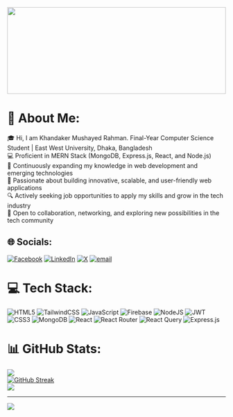 
<div align="center">
  <img height="200" width=100% src="https://i.ibb.co.com/cS6kHV5K/Github-banner.png"  />
</div>

# 💫 About Me:
🎓 Hi, I am Khandaker Mushayed Rahman. Final-Year Computer Science Student | East West University, Dhaka, Bangladesh<br>💻 Proficient in MERN Stack (MongoDB, Express.js, React, and Node.js)<br>🌱 Continuously expanding my knowledge in web development and emerging technologies<br>🚀 Passionate about building innovative, scalable, and user-friendly web applications<br>🔍 Actively seeking job opportunities to apply my skills and grow in the tech industry<br>🤝 Open to collaboration, networking, and exploring new possibilities in the tech community


## 🌐 Socials:
[![Facebook](https://img.shields.io/badge/Facebook-%231877F2.svg?logo=Facebook&logoColor=white)](https://facebook.com/https://www.facebook.com/khmushayed.rahman.5/) [![LinkedIn](https://img.shields.io/badge/LinkedIn-%230077B5.svg?logo=linkedin&logoColor=white)](https://linkedin.com/in/https://www.linkedin.com/in/khandaker-mushayed-rahman-53a155229/) [![X](https://img.shields.io/badge/X-black.svg?logo=X&logoColor=white)](https://x.com/https://x.com/mushayed_18) [![email](https://img.shields.io/badge/Email-D14836?logo=gmail&logoColor=white)](mailto:kmr18adi@gmail.com) 

# 💻 Tech Stack:
![HTML5](https://img.shields.io/badge/html5-%23E34F26.svg?style=for-the-badge&logo=html5&logoColor=white) ![TailwindCSS](https://img.shields.io/badge/tailwindcss-%2338B2AC.svg?style=for-the-badge&logo=tailwind-css&logoColor=white) ![JavaScript](https://img.shields.io/badge/javascript-%23323330.svg?style=for-the-badge&logo=javascript&logoColor=%23F7DF1E) ![Firebase](https://img.shields.io/badge/firebase-%23039BE5.svg?style=for-the-badge&logo=firebase) ![NodeJS](https://img.shields.io/badge/node.js-6DA55F?style=for-the-badge&logo=node.js&logoColor=white) ![JWT](https://img.shields.io/badge/JWT-black?style=for-the-badge&logo=JSON%20web%20tokens) ![CSS3](https://img.shields.io/badge/css3-%231572B6.svg?style=for-the-badge&logo=css3&logoColor=white) ![MongoDB](https://img.shields.io/badge/MongoDB-%234ea94b.svg?style=for-the-badge&logo=mongodb&logoColor=white) ![React](https://img.shields.io/badge/react-%2320232a.svg?style=for-the-badge&logo=react&logoColor=%2361DAFB) ![React Router](https://img.shields.io/badge/React_Router-CA4245?style=for-the-badge&logo=react-router&logoColor=white) ![React Query](https://img.shields.io/badge/-React%20Query-FF4154?style=for-the-badge&logo=react%20query&logoColor=white) ![Express.js](https://img.shields.io/badge/express.js-%23404d59.svg?style=for-the-badge&logo=express&logoColor=%2361DAFB)
# 📊 GitHub Stats:
![](https://github-readme-stats.vercel.app/api?username=mushayed18&theme=radical&hide_border=true&include_all_commits=false&count_private=false)<br/>
[![GitHub Streak](https://nirzak-streak-stats.vercel.app?user=mushayed18&theme=radical)](https://git.io/streak-stats)<br/>
![](https://github-readme-stats.vercel.app/api/top-langs/?username=mushayed18&theme=radical&hide_border=true&include_all_commits=false&count_private=false&layout=compact)

---
[![](https://visitcount.itsvg.in/api?id=mushayed18&icon=0&color=0)](https://visitcount.itsvg.in)

<!-- Proudly created with GPRM ( https://gprm.itsvg.in ) -->

